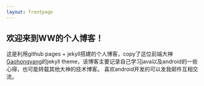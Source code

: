 ```yaml
---
layout: frontpage
---
```


## 欢迎来到WW的个人博客！

这是利用github pages + jekyll搭建的个人博客，copy了这位前端大神[Gaohongyang](https://github.com/Gaohaoyang/gaohaoyang.github.io)的jekyll theme，该博客主要记录自己学习java以及android的一些心得，也可能转载其他大神的技术博客。
喜欢android开发的可以发我邮件互相交流。


